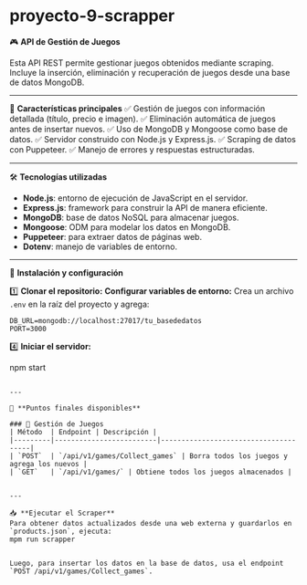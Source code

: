 # proyecto-9-scrapper

🎮 **API de Gestión de Juegos**

Esta API REST permite gestionar juegos obtenidos mediante scraping. Incluye la inserción, eliminación y recuperación de juegos desde una base de datos MongoDB.

---

📌 **Características principales**
✅ Gestión de juegos con información detallada (título, precio e imagen).
✅ Eliminación automática de juegos antes de insertar nuevos.
✅ Uso de MongoDB y Mongoose como base de datos.
✅ Servidor construido con Node.js y Express.js.
✅ Scraping de datos con Puppeteer.
✅ Manejo de errores y respuestas estructuradas.

---

🛠 **Tecnologías utilizadas**
- **Node.js**: entorno de ejecución de JavaScript en el servidor.
- **Express.js**: framework para construir la API de manera eficiente.
- **MongoDB**: base de datos NoSQL para almacenar juegos.
- **Mongoose**: ODM para modelar los datos en MongoDB.
- **Puppeteer**: para extraer datos de páginas web.
- **Dotenv**: manejo de variables de entorno.

---

🚀 **Instalación y configuración**

1️⃣ **Clonar el repositorio:**
 **Configurar variables de entorno:**
Crea un archivo `.env` en la raíz del proyecto y agrega:
```env
DB_URL=mongodb://localhost:27017/tu_basededatos
PORT=3000
```

4️⃣ **Iniciar el servidor:**

npm start
```

---

💽 **Puntos finales disponibles**

### 🔄 Gestión de Juegos
| Método  | Endpoint | Descripción |
|---------|-------------------------|--------------------------------------|
| `POST`  | `/api/v1/games/Collect_games` | Borra todos los juegos y agrega los nuevos |
| `GET`   | `/api/v1/games/` | Obtiene todos los juegos almacenados |


---

📥 **Ejecutar el Scraper**
Para obtener datos actualizados desde una web externa y guardarlos en `products.json`, ejecuta:
mpm run scrapper


Luego, para insertar los datos en la base de datos, usa el endpoint `POST /api/v1/games/Collect_games`.



